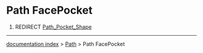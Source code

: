# Path FacePocket
1.  REDIRECT [Path\_Pocket\_Shape](Path_Pocket_Shape.md)

---
[documentation index](../README.md) > [Path](Path_Workbench.md) > Path FacePocket
